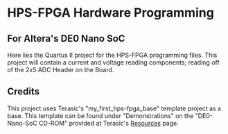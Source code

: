 # HPS-FPGA Hardware Programming
## For Altera's DE0 Nano SoC

Here lies the Quartus II project for the HPS-FPGA programming files. This project will contain a current and voltage reading components; reading off of the 2x5 ADC Header on the Board.


## Credits
This project uses Terasic's "my_first_hps-fpga_base" template project as a base. This template can be found under "Demonstrations" on the "DE0-Nano-SoC CD-ROM" provided at Terasic's [Resources](http://www.terasic.com.tw/cgi-bin/page/archive.pl?Language=English&CategoryNo=163&No=941&PartNo=4) page.

